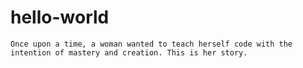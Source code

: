 # hello-world
											
	Once upon a time, a woman wanted to teach herself code with the intention of mastery and creation. This is her story. 
